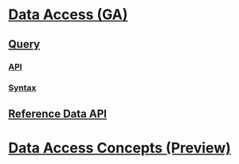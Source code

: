 # [Data Access (GA)](ga.md)
## [Query](ga-query.md)
### [API](ga-query-api.md)
### [Syntax](ga-query-syntax.md)
## [Reference Data API](ga-reference-data-api.md)
# [Data Access Concepts (Preview)](preview.md)